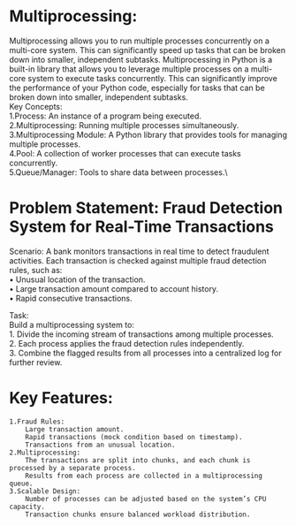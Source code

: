 # Multiprocessing:

Multiprocessing allows you to run multiple processes concurrently on a multi-core system. This can significantly speed up tasks that can be broken down into smaller, independent subtasks.
Multiprocessing in Python is a built-in library that allows you to leverage multiple processes on a multi-core system to execute tasks concurrently. This can significantly improve the performance of your Python code, especially for tasks that can be broken down into smaller, independent subtasks.\
Key Concepts: \
1.Process: An instance of a program being executed. \
2.Multiprocessing: Running multiple processes simultaneously. \
3.Multiprocessing Module: A Python library that provides tools for managing multiple processes.\
4.Pool: A collection of worker processes that can execute tasks concurrently.\
5.Queue/Manager: Tools to share data between processes.\

# Problem Statement: Fraud Detection System for Real-Time Transactions

Scenario:
A bank monitors transactions in real time to detect fraudulent activities. Each transaction is checked against multiple fraud detection rules, such as:\
	•	Unusual location of the transaction.\
	•	Large transaction amount compared to account history.\
	•	Rapid consecutive transactions.

Task:\
Build a multiprocessing system to:\
	1.	Divide the incoming stream of transactions among multiple processes.\
	2.	Each process applies the fraud detection rules independently.\
	3.	Combine the flagged results from all processes into a centralized log for further review.

   # Key Features:
	1.Fraud Rules:
		Large transaction amount.
		Rapid transactions (mock condition based on timestamp).
		Transactions from an unusual location.
	2.Multiprocessing:
		The transactions are split into chunks, and each chunk is processed by a separate process.
		Results from each process are collected in a multiprocessing queue.
	3.Scalable Design:
		Number of processes can be adjusted based on the system’s CPU capacity.
		Transaction chunks ensure balanced workload distribution.



